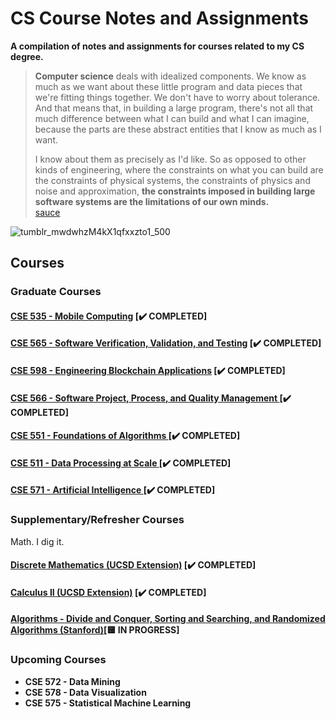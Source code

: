 # CS Course Notes and Assignments

**A compilation of notes and assignments for courses related to my CS degree.**

> **Computer science** deals with idealized components. We know as much as we want about these little program and data pieces that we're fitting things together. We don't have to worry about tolerance. And that means that, in building a large program, there's not all that much difference between what I can build and what I can imagine, because the parts are these abstract entities that I know as much as I want. 
> 
> I know about them as precisely as I'd like. So as opposed to other kinds of engineering, where the constraints on what you can build are the constraints of physical systems, the constraints of physics and noise and approximation, **the constraints imposed in building large software systems are the limitations of our own minds.** \
[sauce](https://ocw.mit.edu/courses/electrical-engineering-and-computer-science/6-001-structure-and-interpretation-of-computer-programs-spring-2005/video-lectures/1a-overview-and-introduction-to-lisp/)

![tumblr_mwdwhzM4kX1qfxxzto1_500](https://user-images.githubusercontent.com/17733481/148863052-bc89a7bf-8bb2-4d1a-85e2-e73ac1c1897e.gif)

## Courses

### Graduate Courses
#### [CSE 535 - Mobile Computing](CSE535-MobileComputing/README.md) [✔️ COMPLETED] 
#### [CSE 565 - Software Verification, Validation, and Testing](CSE565-SoftwareTesting/README.md) [✔️ COMPLETED] 
#### [CSE 598 - Engineering Blockchain Applications](CSE598-BlockchainApps/README.md) [✔️ COMPLETED]
#### [CSE 566 - Software Project, Process, and Quality Management ](CSE566-SoftwareProcess/README.md) [✔️ COMPLETED]
#### [CSE 551 - Foundations of Algorithms ](CSE551-Algorithms/README.md) [✔️ COMPLETED]
#### [CSE 511 - Data Processing at Scale ](CSE511-Data/README.md) [✔️ COMPLETED]
#### [CSE 571 - Artificial Intelligence ](CSE571-AI/README.md) [✔️ COMPLETED]

### Supplementary/Refresher Courses
Math. I dig it.
#### [Discrete Mathematics (UCSD Extension)](DiscreteMathematics/README.md) [✔️ COMPLETED] 
#### [Calculus II (UCSD Extension)](Calculus2/README.md) [✔️ COMPLETED] 
#### [Algorithms - Divide and Conquer, Sorting and Searching, and Randomized Algorithms (Stanford)](AlgorithmsPart1/README.md)[🟨 IN PROGRESS]

### Upcoming Courses
* **CSE 572 - Data Mining**
* **CSE 578 - Data Visualization**
* **CSE 575 - Statistical Machine Learning**
